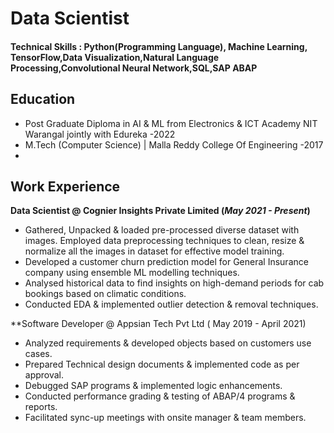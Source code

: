 # Data Scientist
#### Technical Skills : Python(Programming Language), Machine Learning, TensorFlow,Data Visualization,Natural Language Processing,Convolutional Neural Network,SQL,SAP ABAP

## Education
- Post Graduate Diploma in AI & ML from Electronics & ICT Academy NIT Warangal jointly with Edureka -2022
- M.Tech (Computer Science) | Malla Reddy College Of Engineering -2017
- 
## Work Experience
**Data Scientist @ Cognier Insights Private Limited (_May 2021 - Present_)**
- Gathered, Unpacked & loaded pre-processed diverse dataset with images. Employed data preprocessing techniques to clean, resize & normalize all the images in 
  dataset for effective model training.
- Developed a customer churn prediction model for General Insurance company using ensemble ML modelling techniques.
- Analysed historical data to find insights on high-demand periods for cab bookings based on climatic conditions.
- Conducted EDA & implemented outlier detection & removal techniques.

**Software Developer @ Appsian Tech Pvt Ltd ( May 2019 - April 2021) 
- Analyzed requirements & developed objects based on customers use cases.
- Prepared Technical design documents & implemented code as per approval.
- Debugged SAP programs & implemented logic enhancements.
- Conducted performance grading & testing of ABAP/4 programs & reports.
- Facilitated sync-up meetings with onsite manager & team members.
